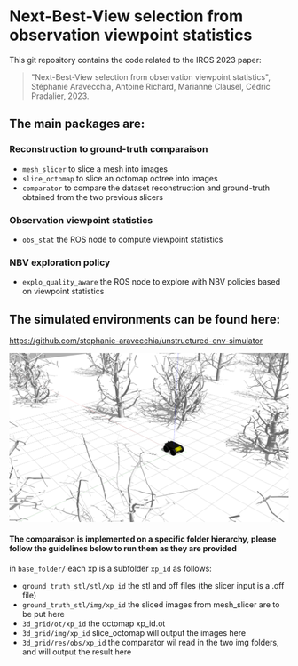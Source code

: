 # Next-Best-View selection from observation viewpoint statistics

This git repository contains the code related to the IROS 2023 paper:  
> "Next-Best-View selection from observation viewpoint statistics", Stéphanie Aravecchia, Antoine Richard, Marianne Clausel, Cédric Pradalier, 2023.

## The main packages are:

### Reconstruction to ground-truth comparaison
* `mesh_slicer` to slice a mesh into images
* `slice_octomap` to slice an octomap octree into images
* `comparator` to compare the dataset reconstruction and ground-truth obtained from the two previous slicers

### Observation viewpoint statistics
* `obs_stat` the ROS node to compute viewpoint statistics

### NBV exploration policy
* `explo_quality_aware` the ROS node to explore with NBV policies based on viewpoint statistics

## The simulated environments can be found here:
https://github.com/stephanie-aravecchia/unstructured-env-simulator

<img title="Simu" src="https://github.com/stephanie-aravecchia/unstructured-env-simulator/blob/main/pics/simu-environment.png" alt="Simu" width="600">



#### The comparaison is implemented on a specific folder hierarchy, please follow the guidelines below to run them as they are provided
in `base_folder/` each xp is a subfolder `xp_id` as follows:
* `ground_truth_stl/stl/xp_id`  the stl and off files (the slicer input is a .off file)
* `ground_truth_stl/img/xp_id`  the sliced images from mesh_slicer are to be put here
* `3d_grid/ot/xp_id`  the octomap xp_id.ot
* `3d_grid/img/xp_id` slice_octomap will output the images here
* `3d_grid/res/obs/xp_id` the comparator wil read in the two img folders, and will output the result here

